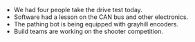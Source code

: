 <!--t November 12, 2019 t-->

 - We had four people take the drive test today.
 - Software had a lesson on the CAN bus and other electronics.
 - The pathing bot is being equipped with grayhill encoders.
 - Build teams are working on the shooter competition.
